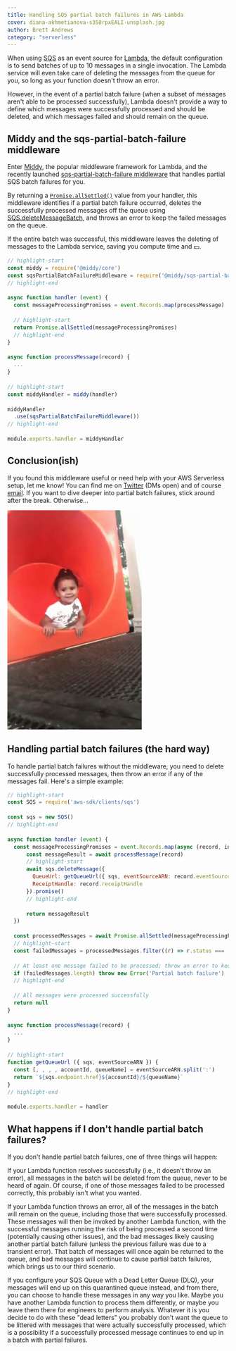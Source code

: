 ```yaml
---
title: Handling SQS partial batch failures in AWS Lambda
cover: diana-akhmetianova-s358rpxEALI-unsplash.jpg
author: Brett Andrews
category: "serverless"
---
```


When using [SQS](https://aws.amazon.com/sqs/) as an event source for [Lambda](https://aws.amazon.com/lambda/), the default configuration is to send batches of up to 10 messages in a single invocation. The Lambda service will even take care of deleting the messages from the queue for you, so long as your function doesn't throw an error.

However, in the event of a partial batch failure (when a subset of messages aren't able to be processed successfully), Lambda doesn't provide a way to define which messages were successfully processed and should be deleted, and which messages failed and should remain on the queue.

## Middy and the sqs-partial-batch-failure middleware

Enter [Middy](http://npmjs.com/package/@middy/core), the popular middleware framework for Lambda, and the recently launched [sqs-partial-batch-failure middleware](https://www.npmjs.com/package/@middy/sqs-partial-batch-failure) that handles partial SQS batch failures for you.

By returning a [`Promise.allSettled()`](https://developer.mozilla.org/en-US/docs/Web/JavaScript/Reference/Global_Objects/Promise/allSettled) value from your handler, this middleware identifies if a partial batch failure occurred, deletes the successfully processed messages off the queue using [SQS.deleteMessageBatch](https://docs.aws.amazon.com/AWSJavaScriptSDK/latest/AWS/SQS.html#deleteMessageBatch-property), and throws an error to keep the failed messages on the queue.

If the entire batch was successful, this middleware leaves the deleting of messages to the Lambda service, saving you compute time and 💵.

```javascript
// highlight-start
const middy = require('@middy/core')
const sqsPartialBatchFailureMiddleware = require('@middy/sqs-partial-batch-failure')
// highlight-end

async function handler (event) {
  const messageProcessingPromises = event.Records.map(processMessage)

  // highlight-start
  return Promise.allSettled(messageProcessingPromises)
  // highlight-end
}

async function processMessage(record) {
  ...
}

// highlight-start
const middyHandler = middy(handler)

middyHandler
  .use(sqsPartialBatchFailureMiddleware())
// highlight-end

module.exports.handler = middyHandler
```

## Conclusion(ish)

If you found this middleware useful or need help with your AWS Serverless setup, let me know! You can find me on [Twitter](https://twitter.com/AWSbrett) (DMs open) and of course [email](mailto:brett@halfstack.software). If you want to dive deeper into partial batch failures, stick around after the break. Otherwise...

![Bye](./bye.gif)

## Handling partial batch failures (the hard way)

To handle partial batch failures without the middleware, you need to delete successfully processed messages, then throw an error if any of the messages fail. Here's a simple example:

```javascript
// highlight-start
const SQS = require('aws-sdk/clients/sqs')

const sqs = new SQS()
// highlight-end

async function handler (event) {
  const messageProcessingPromises = event.Records.map(async (record, index) => {
      const messageResult = await processMessage(record)
      // highlight-start
      await sqs.deleteMessage({
        QueueUrl: getQueueUrl({ sqs, eventSourceARN: record.eventSourceARN })
        ReceiptHandle: record.receiptHandle
      }).promise()
      // highlight-end

      return messageResult
  })

  const processedMessages = await Promise.allSettled(messageProcessingPromises)
  // highlight-start
  const failedMessages = processedMessages.filter((r) => r.status === 'rejected')

  // At least one message failed to be processed; throw an error to keep the failed messages on the queue
  if (failedMessages.length) throw new Error('Partial batch failure')
  // highlight-end
  
  // All messages were processed successfully
  return null
}

async function processMessage(record) {
  ...
}

// highlight-start
function getQueueUrl ({ sqs, eventSourceARN }) {
  const [, , , , accountId, queueName] = eventSourceARN.split(':')
  return `${sqs.endpoint.href}${accountId}/${queueName}`
}
// highlight-end

module.exports.handler = handler
```

## What happens if I don't handle partial batch failures?

If you don't handle partial batch failures, one of three things will happen:

If your Lambda function resolves successfully (i.e., it doesn't throw an error), all messages in the batch will be deleted from the queue, never to be heard of again. Of course, if one of those messages failed to be processed correctly, this probably isn't what you wanted.

If your Lambda function throws an error, all of the messages in the batch will remain on the queue, including those that were successfully processed. These messages will then be invoked by another Lambda function, with the successful messages running the risk of being processed a second time (potentially causing other issues), and the bad messages likely causing another partial batch failure (unless the previous failure was due to a transient error). That batch of messages will once again be returned to the queue, and bad messages will continue to cause partial batch failures, which brings us to our third scenario.

If you configure your SQS Queue with a Dead Letter Queue (DLQ), your messages will end up on this quarantined queue instead, and from there, you can choose to handle these messages in any way you like. Maybe you have another Lambda function to process them differently, or maybe you leave them there for engineers to perform analysis. Whatever it is you decide to do with these "dead letters" you probably don't want the queue to be littered with messages that were actually successfully processed, which is a possibility if a successfully processed message continues to end up in a batch with partial failures.